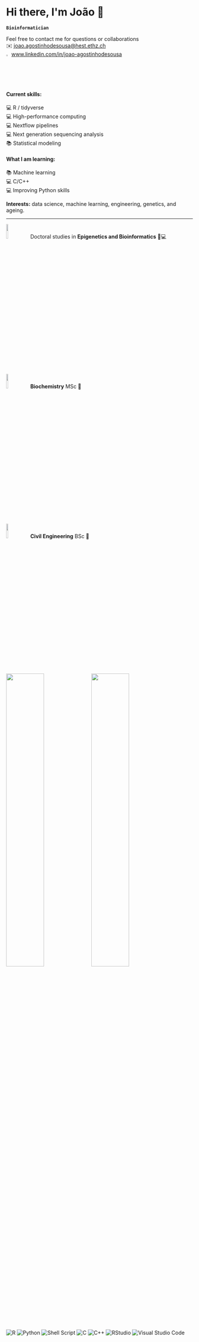 # Hi there, I'm João 👋

**`Bioinformatician`**

Feel free to contact me for questions or collaborations<br>
:envelope: joao.agostinhodesousa@hest.ethz.ch <br>
<img width="2%" src="https://cdn-icons-png.flaticon.com/512/174/174857.png" /> www.linkedin.com/in/joao-agostinhodesousa
<br clear="all" />

#### Current skills:<br>
💻 R / tidyverse<br>
💻 High-performance computing<br>
💻 Nextflow pipelines<br>
💻 Next generation sequencing analysis<br>
📚 Statistical modeling<br>

#### What I am learning:<br>
📚 Machine learning<br>
💻 C/C++<br>
💻 Improving Python skills<br>

**Interests:** data science, machine learning, engineering, genetics, and ageing.<br>



__________________________________________

<img width="10%" src="https://upload.wikimedia.org/wikipedia/commons/9/99/ETH_Z%C3%BCrich_Logo_black.svg" /> &ensp; Doctoral studies in **Epigenetics and Bioinformatics** :dna::computer:

<img width="10%" src="https://ciencias.ulisboa.pt/sites/default/files/fcul/institucional/normas_graficas/Ciencias_UL_Azul_H.png" /> &ensp; **Biochemistry** MSc :test_tube:

<img width="10%" src="https://logos-download.com/wp-content/uploads/2020/07/Instituto_Superior_T%C3%A9cnico_Logo.png" /> &ensp; **Civil Engineering** BSc :construction_worker:
<br clear="all" />

<img align="left" width="45%" src="https://github-readme-stats.vercel.app/api?username=jpadesousa&show_icons=true&theme=dracula" />
<img align="left" width="45%" src="https://github-readme-stats.vercel.app/api/top-langs/?username=jpadesousa&layout=compact&show_icons=true&theme=dracula" />

<br clear="all" />

![R](https://img.shields.io/badge/r-%23276DC3.svg?style=for-the-badge&logo=r&logoColor=white)
![Python](https://img.shields.io/badge/python-3670A0?style=for-the-badge&logo=python&logoColor=ffdd54)
![Shell Script](https://img.shields.io/badge/shell_script-%23121011.svg?style=for-the-badge&logo=gnu-bash&logoColor=white)
![C](https://img.shields.io/badge/C-00599C?style=for-the-badge&logo=c&logoColor=white)
![C++](https://img.shields.io/badge/C%2B%2B-00599C?style=for-the-badge&logo=c%2B%2B&logoColor=white)
![RStudio](https://img.shields.io/badge/RStudio-4285F4?style=for-the-badge&logo=rstudio&logoColor=white)
![Visual Studio Code](https://img.shields.io/badge/Visual%20Studio%20Code-0078d7.svg?style=for-the-badge&logo=visual-studio-code&logoColor=white)
